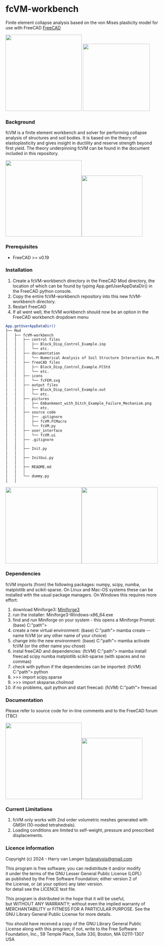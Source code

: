# fcVM-workbench
Finite element collapse analysis based on the von Mises plasticity model for use with FreeCAD [FreeCAD](https://freecad.org)

<img src="https://github.com/HarryvL/fcVM-workbench/blob/main/pictures/Embankment_with_Ditch_Example_Load_Displacement.png" height="250"/> <img src="https://github.com/HarryvL/fcVM/blob/main/pictures/Embankment_with_Ditch_Example_Failure_Mechanism.png" height="220" raw=true/> 

### Background
fcVM is a finite element workbench and solver for performing collapse analysis of structures and soil bodies. It is based on the theory of elastoplasticity and gives insight in ductility and reserve strength beyond first yield. The theory underpinning fcVM can be found in the document included in this repository.

<img src="https://github.com/HarryvL/fcVM-workbench/blob/main/pictures/Plate_with_hole_Example_Load_Displacement.png" height="250"/><img src="https://github.com/HarryvL/fcVM-workbench/blob/main/pictures/Plate_with_hole_Example_Failure_Mechanism.png" height="200"/>

### Prerequisites
* FreeCAD >= v0.19

### Installation
1. Create a fcVM-workbench directory in the FreeCAD Mod directory, the location of which can be found by typing App.getUserAppDataDir() in the FreeCAD python console.
1. Copy the entire fcVM-workbench repository into this new fcVM-workbench directory.
1. Restart FreeCAD
1. If all went well, the fcVM workbench should now be an option in the FreeCAD workbench dropdown menu

```bash
App.getUserAppDataDir()
├── Mod
│   ├── fcVM-workbench
│   │   ├── control files
│   │   │   ├── Block_Disp_Control_Example.inp
│   │   │   └── etc.
│   │   ├── documentation
│   │   │   └── Numerical Analysis of Soil Structure Interaction HvL.PDF
│   │   ├── freeCAD files
│   │   │   ├── Block_Disp_Control_Example.FCStd
│   │   │   └── etc.
│   │   ├── icons
│   │   │   └── fcFEM.svg
│   │   ├── output files
│   │   │   ├── Block_Disp_Control_Example.out
│   │   │   └── etc.
│   │   ├── pictures
│   │   │   ├── Embankment_with_Ditch_Example_Failure_Mechanism.png
│   │   │   └── etc.
│   │   ├── source code
│   │   │   ├── .gitignore
│   │   │   ├── fcVM.FCMacro
│   │   │   └── fcVM.py
│   │   ├── user_interface
│   │   │   └── fcVM.ui
│   │   ├── .gitignore
│   │   │
│   │   ├── Init.py
│   │   │
│   │   ├── InitGui.py
│   │   │
│   │   ├── README.md
│   │   │
│   │   └── dummy.py
│   │
```

<img src="https://github.com/HarryvL/fcVM-workbench/blob/main/pictures/Pit_Example_Load_Displacement.png" height="250"/><img src="https://github.com/HarryvL/fcVM-workbench/blob/main/pictures/Pit_Example_Failure_Mechanism.png" height="250"/>

### Dependencies
fcVM imports (from) the following packages: numpy, scipy, numba, matplotlib and scikit-sparse. On Linux and Mac-OS systems these can be installed with the usual package managers. On Windows this requires more effort:
1. download Miniforge3: [Miniforge3](https://github.com/conda-forge/miniforge/releases/latest/download/Miniforge3-Windows-x86_64.exe)
1. run the installer: Miniforge3-Windows-x86_64.exe
1. find and run Miniforge on your system - this opens a Miniforge Prompt: (base) C:\"path">
1. create a new virtual environment: (base) C:\"path"> mamba create --name fcVM (or any other name of your choice)
1. change into the new environment: (base) C:\"path"> mamba activate fcVM (or the other name you chose)
1. instal freeCAD and dependencies: (fcVM) C:\"path"> mamba install freecad scipy numba matplotlib scikit-sparse (with spaces and no commas)
1. check with python if the dependencies can be imported: (fcVM) C:\"path"> python
1. \>>> import scipy.sparse
1. \>>> import sksparse.cholmod
1. if no problems, quit python and start freecad: (fcVM) C:\"path"> freecad

### Documentation
Please refer to source code for in-line comments and to the FreeCAD forum (TBC)

<img src="https://github.com/HarryvL/fcVM-workbench/blob/main/pictures/Tubes_Example_Load_Displacement.png" height="250"/><img src="https://github.com/HarryvL/fcVM-workbench/blob/main/pictures/Tubes_Example_Failure_Mechanism.png" height="200"/>

### Current Limitations
1. fcVM only works with 2nd order volumetric meshes generated with GMSH (10-noded tetrahedrals).
1. Loading conditions are limited to self-weight, pressure and prescribed displacements.

### Licence information

Copyright (c) 2024 - Harry van Langen <hvlanalysis@gmail.com>  


This program is free software; you can redistribute it and/or modify  
it under the terms of the GNU Lesser General Public License (LGPL)    
as published by the Free Software Foundation; either version 2 of     
the License, or (at your option) any later version.                   
for detail see the LICENCE text file.                                 
                                                                         
This program is distributed in the hope that it will be useful,       
but WITHOUT ANY WARRANTY; without even the implied warranty of        
MERCHANTABILITY or FITNESS FOR A PARTICULAR PURPOSE.  See the         
GNU Library General Public License for more details.                  
                                                                         
You should have received a copy of the GNU Library General Public     
License along with this program; if not, write to the Free Software   
Foundation, Inc., 59 Temple Place, Suite 330, Boston, MA  02111-1307  
USA                                                                   
